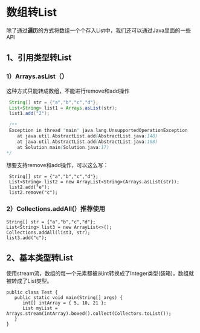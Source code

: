 



# 数组转List

除了通过**遍历**的方式将数组一个个存入List中，我们还可以通过Java里面的一些API

## 1、引用类型转List

### 1）Arrays.asList（）

这种方式只能转成数组，不能进行remove和add操作

```java
 String[] str = {"a","b","c","d"};
 List<String> list1 = Arrays.asList(str);
 list1.add("2");
 
 /**
 Exception in thread "main" java.lang.UnsupportedOperationException
	at java.util.AbstractList.add(AbstractList.java:148)
	at java.util.AbstractList.add(AbstractList.java:108)
	at Solution.main(Solution.java:17)
*/
```

想要支持remove和add操作，可以这么写：

```
 String[] str = {"a","b","c","d"};
 List<String> list2 = new ArrayList<String>(Arrays.asList(str));
 list2.add("e");
 list2.remove("c");
```

### 2）Collections.addAll(）推荐使用

```
String[] str = {"a","b","c","d"};
List<String> list3 = new ArrayList<>();
Collections.addAll(list3, str);
list3.add("c");
```



## 2、基本类型转List

使用stream流，数组的每一个元素都被从int转换成了Integer类型(装箱)，数组就被转成了List类型。

```
public class Test {
   public static void main(String[] args) {
      int[] intArray = { 5, 10, 21 };
      List myList = Arrays.stream(intArray).boxed().collect(Collectors.toList());
   }
}
```



